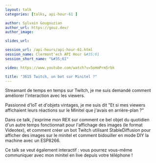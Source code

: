 ```yaml
---
layout: talk
categories: [talks, api-hour-61 ]

author: Sylvain Gougouzian
author_url: https://gouz.dev/
author_image:

slides_url:

session_url: /api-hours/api-hour-61.html
session_name: Clermont'ech API Hour &#35;61
session_short_name: "&#35;61"

video: https://www.youtube.com/watch?v=5oHmPrm5rbk

title: "3615 Twitch, un bot sur Minitel ?"
---
```


Streamant de temps en temps sur Twitch, je me suis demandé comment améliorer
l'interaction avec les viewers.

Passionné d'IoT et d'objets vintages, je me suis dit "Et si mes viewers
affichaient leurs réactions sur le Minitel que j'avais en arrière-plan ?"

Dans ce talk, j'exprime mon REX sur comment ce bel objet du quotidien d'un
autre temps fonctionnait pour l'affichage des images (le format Videotex), et
comment créer un bot Twitch utilisant StableDiffusion pour afficher des images
sur le minitel et comment bidouiller en mode DIY la machine avec un ESP8266.

Ce talk se veut également interactif : vous pourrez vous-même communiquer avec
mon minitel en live depuis votre téléphone !
